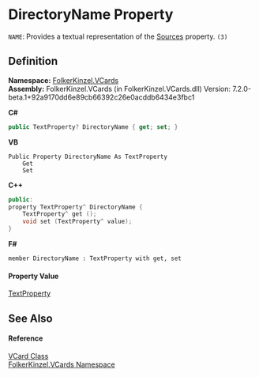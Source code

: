 # DirectoryName Property


`NAME`: Provides a textual representation of the <a href="5c7c0ea1-d3fb-b5d2-1aad-93bb330cc70c.md">Sources</a> property. `(3)`



## Definition
**Namespace:** <a href="67dce261-ab8f-dd0a-4c0c-bc2633c1719e.md">FolkerKinzel.VCards</a>  
**Assembly:** FolkerKinzel.VCards (in FolkerKinzel.VCards.dll) Version: 7.2.0-beta.1+92a9170dd6e89cb66392c26e0acddb6434e3fbc1

**C#**
``` C#
public TextProperty? DirectoryName { get; set; }
```
**VB**
``` VB
Public Property DirectoryName As TextProperty
	Get
	Set
```
**C++**
``` C++
public:
property TextProperty^ DirectoryName {
	TextProperty^ get ();
	void set (TextProperty^ value);
}
```
**F#**
``` F#
member DirectoryName : TextProperty with get, set
```



#### Property Value
<a href="27f474f1-d496-3582-a707-2518da27485f.md">TextProperty</a>

## See Also


#### Reference
<a href="23413828-9a4a-2851-b88b-84d0afcb0031.md">VCard Class</a>  
<a href="67dce261-ab8f-dd0a-4c0c-bc2633c1719e.md">FolkerKinzel.VCards Namespace</a>  
